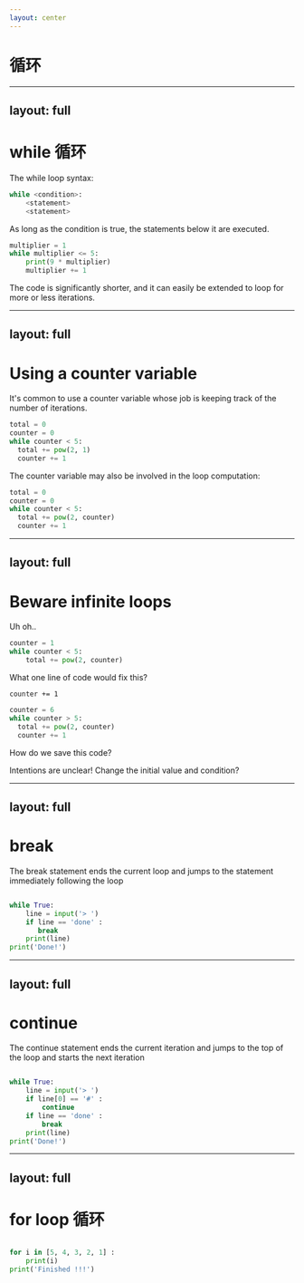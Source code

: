 ```yaml
---
layout: center
---
```


# 循环

---
layout: full
---

# while 循环

The while loop syntax:

```py
while <condition>:
    <statement>
    <statement>
```

As long as the condition is true, the statements below it are executed.

```py
multiplier = 1
while multiplier <= 5:
    print(9 * multiplier)
    multiplier += 1
```

The code is significantly shorter, and it can easily be extended to loop for more or less iterations.

---
layout: full
---

# Using a counter variable

It's common to use a counter variable whose job is keeping track of the number of iterations.

```py
total = 0
counter = 0
while counter < 5:
  total += pow(2, 1)
  counter += 1
```

The counter variable may also be involved in the loop computation:

```py
total = 0
counter = 0
while counter < 5:
  total += pow(2, counter)
  counter += 1
```

---
layout: full
---

# Beware infinite loops

Uh oh..

```py
counter = 1
while counter < 5:
    total += pow(2, counter)
```

What one line of code would fix this?

`counter += 1`

```py
counter = 6
while counter > 5:
  total += pow(2, counter)
  counter += 1
```

How do we save this code?

Intentions are unclear! Change the initial value and condition?


---
layout: full
---

# break

The break statement ends the current loop and jumps to the statement immediately following the loop


```py

while True:
    line = input('> ')
    if line == 'done' : 
       break
    print(line)
print('Done!')

```
---
layout: full
---

# continue

The continue statement ends the current iteration and jumps to the top of the loop and starts the next iteration


```py

while True:
    line = input('> ')
    if line[0] == '#' : 
        continue
    if line == 'done' :
        break
    print(line)
print('Done!')

```

---
layout: full
---

# for loop 循环

```py

for i in [5, 4, 3, 2, 1] :
    print(i)
print('Finished !!!')

```

